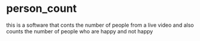 # person_count
this is a software that conts the number of people from a live video and also counts the number of people who are happy and not happy
